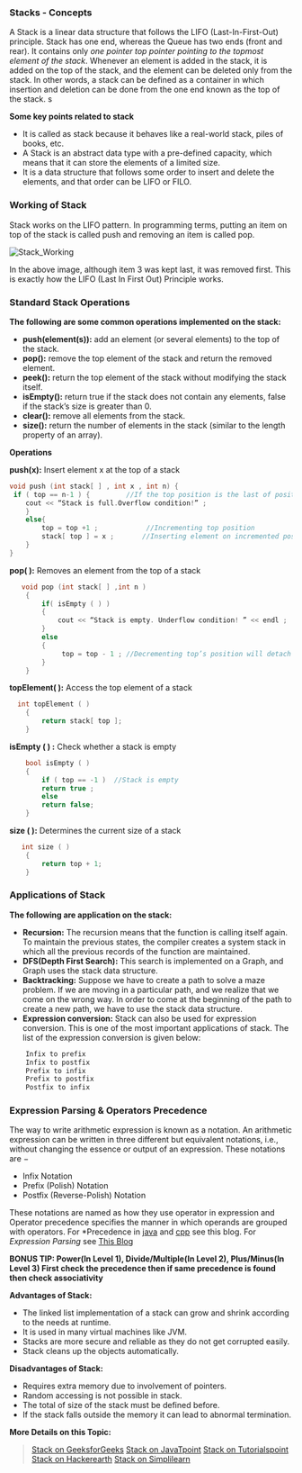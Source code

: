 ### Stacks - Concepts

A Stack is a linear data structure that follows the LIFO (Last-In-First-Out) principle. Stack has one end, whereas the Queue has two ends (front and rear). It contains only *one pointer top pointer pointing to the topmost element of the stack*. Whenever an element is added in the stack, it is added on the top of the stack, and the element can be deleted only from the stack. In other words, a stack can be defined as a container in which insertion and deletion can be done from the one end known as the top of the stack.    s

**Some key points related to stack**    
- It is called as stack because it behaves like a real-world stack, piles of books, etc.
- A Stack is an abstract data type with a pre-defined capacity, which means that it can store the elements of a limited size.
- It is a data structure that follows some order to insert and delete the elements, and that order can be LIFO or FILO.

### Working of Stack

Stack works on the LIFO pattern. In programming terms, putting an item on top of the stack is called push and removing an item is called pop.  

![Stack_Working](https://github.com/thisiskushal31/Datastructures-and-Algorithms/blob/main/DataStructures/assets/Stack_Working.jpg?raw=true)

In the above image, although item 3 was kept last, it was removed first. This is exactly how the LIFO (Last In First Out) Principle works.    
### Standard Stack Operations

**The following are some common operations implemented on the stack:**   

- **push(element(s)):** add an element (or several elements) to the top of the stack.
- **pop():** remove the top element of the stack and return the removed element.
- **peek():** return the top element of the stack without modifying the stack itself.
- **isEmpty():** return true if the stack does not contain any elements, false if the stack’s size is greater than 0.
- **clear():** remove all elements from the stack.
- **size():** return the number of elements in the stack (similar to the length property of an array).

**Operations**  

**push(x):** Insert element x at the top of a stack   
```cpp
void push (int stack[ ] , int x , int n) {
 if ( top == n-1 ) {         //If the top position is the last of position in a stack, this means that the stack is full
    cout << “Stack is full.Overflow condition!” ;
    }
    else{
        top = top +1 ;            //Incrementing top position 
        stack[ top ] = x ;       //Inserting element on incremented position  
    }
}
```  

**pop( ):** Removes an element from the top of a stack   
```cpp
   void pop (int stack[ ] ,int n ) 
    {
        if( isEmpty ( ) )
        {
            cout << “Stack is empty. Underflow condition! ” << endl ;
        }
        else    
        {
             top = top - 1 ; //Decrementing top’s position will detach last element from stack            
        }
    }
```   

**topElement( ):** Access the top element of a stack   
```cpp
  int topElement ( )
    {
        return stack[ top ];
    }
```
**isEmpty ( ) :** Check whether a stack is empty    
```cpp
    bool isEmpty ( )
    {
        if ( top == -1 )  //Stack is empty
        return true ; 
        else
        return false;
    }
```
**size ( ):** Determines the current size of a stack   
```cpp
   int size ( )
    {
        return top + 1;
    }
```

### Applications of Stack

**The following are application on the stack:**   
- **Recursion:** The recursion means that the function is calling itself again. To maintain the previous states, the compiler creates a system stack in which all the previous records of the function are maintained.
- **DFS(Depth First Search):** This search is implemented on a Graph, and Graph uses the stack data structure.
- **Backtracking:** Suppose we have to create a path to solve a maze problem. If we are moving in a particular path, and we realize that we come on the wrong way. In order to come at the beginning of the path to create a new path, we have to use the stack data structure.
- **Expression conversion:** Stack can also be used for expression conversion. This is one of the most important applications of stack. The list of the expression conversion is given below:
```cpp
    Infix to prefix
    Infix to postfix
    Prefix to infix
    Prefix to postfix
    Postfix to infix
```
### Expression Parsing & Operators Precedence

The way to write arithmetic expression is known as a notation. An arithmetic expression can be written in three different but equivalent notations, i.e., without changing the essence or output of an expression. These notations are −
- Infix Notation
- Prefix (Polish) Notation
- Postfix (Reverse-Polish) Notation

These notations are named as how they use operator in expression and Operator precedence specifies the manner in which operands are grouped with operators. For *Precedence in [java](https://introcs.cs.princeton.edu/java/11precedence/) and [cpp](https://www.tutorialspoint.com/cprogramming/c_operators_precedence.htm) see this blog. For *Expression Parsing* see [This Blog](https://www.tutorialspoint.com/data_structures_algorithms/expression_parsing.htm)  

**BONUS TIP: Power(In Level 1), Divide/Multiple(In Level 2), Plus/Minus(In Level 3) First check the precedence then if same precedence is found then check associativity**

**Advantages of Stack:**    

- The linked list implementation of a stack can grow and shrink according to the needs at runtime.
- It is used in many virtual machines like JVM.
- Stacks are more secure and reliable as they do not get corrupted easily.
- Stack cleans up the objects automatically.

**Disadvantages of Stack:**   

- Requires extra memory due to involvement of pointers.
- Random accessing is not possible in stack.
- The total of size of the stack must be defined before.
- If the stack falls outside the memory it can lead to abnormal termination.

**More Details on this Topic:**  
> [Stack on GeeksforGeeks](https://www.geeksforgeeks.org/stack-data-structure/)
> [Stack on JavaTpoint](https://www.javatpoint.com/data-structure-stack)
> [Stack on Tutorialspoint](https://www.tutorialspoint.com/data_structures_algorithms/stack_algorithm.htm)
> [Stack on Hackerearth](https://www.hackerearth.com/practice/data-structures/stacks/basics-of-stacks/tutorial/)
> [Stack on Simplilearn](https://www.simplilearn.com/tutorials/data-structure-tutorial/stacks-in-data-structures)